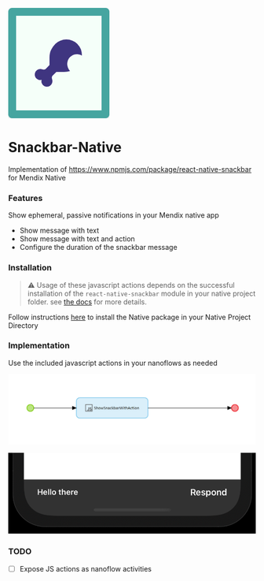 ![image-20201211141125984](https://raw.githubusercontent.com/cdcharlebois/snackbar-native/main/README.assets/image-20201211141125984.png)

# Snackbar-Native

Implementation of https://www.npmjs.com/package/react-native-snackbar for Mendix Native

### Features

Show ephemeral, passive notifications in your Mendix native app

-   Show message with text
-   Show message with text and action
-   Configure the duration of the snackbar message

### Installation

> ⚠️ Usage of these javascript actions depends on the successful installation of the `react-native-snackbar` module in your native project folder. see [the docs](https://docs.mendix.com/howto/mobile/native-build-locally#adding-dependencies) for more details.

Follow instructions [here](https://www.npmjs.com/package/react-native-snackbar#installation) to install the Native package in your Native Project Directory

### Implementation

Use the included javascript actions in your nanoflows as needed

![image-20201211141406960](https://github.com/cdcharlebois/snackbar-native/raw/main/README.assets/image-20201211141406960.png)

![image-20201211151951636](https://github.com/cdcharlebois/snackbar-native/raw/main/README.assets/image-20201211151951636.png)

### TODO

-   [ ] Expose JS actions as nanoflow activities
